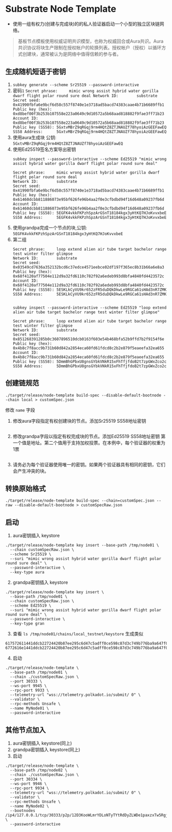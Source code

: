 # Substrate Node Template
- 使用一组有权力(创建与完成块)的的私人验证器启动一个小型的独立区块链网络。
> 基板节点模板使用权威证明共识模型，也称为权威回合或Aura共识。Aura共识协议将块生产限制在授权帐户的轮换列表。授权帐户（授权）以循环方式创建块，通常被认为是网络中值得信赖的参与者。

## 生成随机短语于密钥
1. `subkey generate --scheme Sr25519 --password-interactive`
  1. 密码`1`
    ```
    Secret phrase:     mimic wrong assist hybrid water gorilla dwarf flight polar round sure deal
    Network ID:        substrate
    Secret seed:       0x41990fbfa6e9bcf6d58c557f8740e1e3718ad5bacd74383caae4b71b6689ffb1
    Public key (hex):  0xd8bef00f3b253b107558e223a0649c9d10572a5b68aad818882f9fae3ff71b23
    Account ID:        0xd8bef00f3b253b107558e223a0649c9d10572a5b68aad818882f9fae3ff71b23
    Public key (SS58): 5GxtvMBrZ9qRGqj9rm4HQtZ8ZTJNAUZf78hyoiAzGEEFawEQ
    SS58 Address:      5GxtvMBrZ9qRGqj9rm4HQtZ8ZTJNAUZf78hyoiAzGEEFawEQ
    ```
  2. 使用aura生成块 公钥: `5GxtvMBrZ9qRGqj9rm4HQtZ8ZTJNAUZf78hyoiAzGEEFawEQ`
  3. 使用Ed25519签名方案导出密钥
      ```
      subkey inspect --password-interactive --scheme Ed25519 "mimic wrong assist hybrid water gorilla dwarf flight polar round sure deal"

      Secret phrase:     mimic wrong assist hybrid water gorilla dwarf flight polar round sure deal
      Network ID:        substrate
      Secret seed:       0x41990fbfa6e9bcf6d58c557f8740e1e3718ad5bacd74383caae4b71b6689ffb1
      Public key (hex):  0x61460dcbb811886073e95bf626fe96b4aa2f0e3cfbdbd94f16d648a09237fb6d
      Account ID:        0x61460dcbb811886073e95bf626fe96b4aa2f0e3cfbdbd94f16d648a09237fb6d
      Public key (SS58): 5EGFK4vkkFKPzhSpzArGSnT18184kgx3yHtKQ7HJoKvvxbeE
      SS58 Address:      5EGFK4vkkFKPzhSpzArGSnT18184kgx3yHtKQ7HJoKvvxbeE
      ```
  4. 使用grandpa完成一个节点的块,公钥: `5EGFK4vkkFKPzhSpzArGSnT18184kgx3yHtKQ7HJoKvvxbeE`
2. 第二组
    ```
    Secret phrase:     loop extend alien air tube target bachelor range test winter filter glimpse
    Network ID:        substrate
    Secret seed:       0x03549cd7636a352132bcd6c37edce4571eebce02df197f365ec8b31b66a6e8a3
    Public key (hex):  0x68f4120af77504e112d9a32fd6110c782f92a6edeb993d8bfa4840fd4423572c
    Account ID:        0x68f4120af77504e112d9a32fd6110c782f92a6edeb993d8bfa4840fd4423572c
    Public key (SS58): 5ESKLkCyVU9kr652zFR5duDQkDkwLe9RGCa61sHAd3nR7ZMK
    SS58 Address:      5ESKLkCyVU9kr652zFR5duDQkDkwLe9RGCa61sHAd3nR7ZMK


    subkey inspect --password-interactive --scheme Ed25519 "loop extend alien air tube target bachelor range test winter filter glimpse"

    Secret phrase:     loop extend alien air tube target bachelor range test winter filter glimpse
    Network ID:        substrate
    Secret seed:       0x851268391285b0c3607896510dcb0163f603e54b468bfa52b9ffd7b2f9154f6e
    Public key (hex):  0x4b8c7f8acc9b731b60d842a2854eca60fd61fdcd8c2b2e879f5eaeefa32ea655
    Account ID:        0x4b8c7f8acc9b731b60d842a2854eca60fd61fdcd8c2b2e879f5eaeefa32ea655
    Public key (SS58): 5DmmBhGPbxU8gnsGYbkVNkR15xFhTfjfdoB2t7zpGWxZco2c
    SS58 Address:      5DmmBhGPbxU8gnsGYbkVNkR15xFhTfjfdoB2t7zpGWxZco2c
    ```

## 创建链规范
```
./target/release/node-template build-spec --disable-default-bootnode --chain local > customSpec.json
```
修改 `name` 字段
1. 修改aura字段指定有权创建块的节点。添加Sr25519 SS58地址密钥
```

```
2. 修改grandpa字段以指定有权完成块的节点。添加Ed25519 SS58地址密钥
第一个值是地址。第二个值用于支持加权投票。在本例中，每个验证器的权重为1票
```
```
3. 请务必为每个验证器使用唯一的密钥。如果两个验证器具有相同的密钥，它们会产生冲突的块。

## 转换原始格式
`./target/release/node-template build-spec --chain=customSpec.json --raw --disable-default-bootnode > customSpecRaw.json`

## 启动
1. aura密钥插入 keystore
```
./target/release/node-template key insert --base-path /tmp/node01 \
  --chain customSpecRaw.json \
  --scheme Sr25519 \
  --suri "mimic wrong assist hybrid water gorilla dwarf flight polar round sure deal" \
  --password-interactive \
  --key-type aura
```
2. grandpa密钥插入 keystore
```
./target/release/node-template key insert \
  --base-path /tmp/node01 \
  --chain customSpecRaw.json \
  --scheme Ed25519 \
  --suri "mimic wrong assist hybrid water gorilla dwarf flight polar round sure deal" \
  --password-interactive \
  --key-type gran
```
3. 查看 `ls /tmp/node01/chains/local_testnet/keystore`
生成类似
```
617572611441ddcb22724420b87ee295c6d47c5adff0ce598c87d3c749b776ba9a647f04
6772616e1441ddcb22724420b87ee295c6d47c5adff0ce598c87d3c749b776ba9a647f04
```
4. 启动
```
./target/release/node-template \
  --base-path /tmp/node01 \
  --chain ./customSpecRaw.json \
  --port 30333 \
  --ws-port 9945 \
  --rpc-port 9933 \
  --telemetry-url "wss://telemetry.polkadot.io/submit/ 0" \
  --validator \
  --rpc-methods Unsafe \
  --name MyNode01 \
  --password-interactive
```

## 其他节点加入
1. aura密钥插入 keystore(同上)
2. grandpa密钥插入 keystore(同上)
3. 启动
```
./target/release/node-template \
  --base-path /tmp/node02 \
  --chain ./customSpecRaw.json \
  --port 30334 \
  --ws-port 9946 \
  --rpc-port 9934 \
  --telemetry-url "wss://telemetry.polkadot.io/submit/ 0" \
  --validator \
  --rpc-methods Unsafe \
  --name MyNode02 \
  --bootnodes /ip4/127.0.0.1/tcp/30333/p2p/12D3KooWLmrYDLoNTyTYtRdDyZLWDe1paxzxTw5RgjmHLfzW96SX \
  --password-interactive
```

